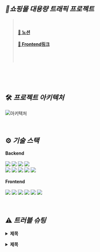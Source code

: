 ## **_🛒쇼핑몰 대용량 트래픽 프로젝트_**
><br/>
>
>**[📎 노션](https://www.notion.so/OrderSearch-11ef1dbc148444b8b55efaa4d9f1775b)**<br/><br/>
>**[📎 Frontend링크](https://github.com/NewsSearch999/Frontend)**<br/><br/>
>
><br/>

<br/>


<br/>


<br/>

## 🛠️ **_프로젝트 아키텍처_**
![아키텍처](https://user-images.githubusercontent.com/98438390/223332277-73421e00-f63f-4786-872b-66239e235a2d.png)


<br/>



## ⚙️ **_기술 스택_**

**Backend**<br /><br />
<img src="https://img.shields.io/badge/Nest.js-E0234E?style=for-the-badge&logo=NestJS&logoColor=white">
<img src="https://img.shields.io/badge/TypeScript-3178C6?style=for-the-badge&logo=TypeScript&logoColor=black">
<img src="https://img.shields.io/badge/Amazon RDS-527FFF?style=for-the-badge&logo=Amazon RDS&logoColor=white">
<img src="https://img.shields.io/badge/MySQL-4479A1?style=for-the-badge&logo=MySQL&logoColor=white">
<br/>
<img src="https://img.shields.io/badge/Amazon ECS-FF9900?style=for-the-badge&logo=Amazon ECS&logoColor=white">
<img src="https://img.shields.io/badge/AWS Fargate-FF9900?style=for-the-badge&logo=AWS Fargate&logoColor=white">
<img src="https://img.shields.io/badge/Docker-2496ED?style=for-the-badge&logo=Docker&logoColor=white">
<img src="https://img.shields.io/badge/GitHub-181717?style=for-the-badge&logo=GitHub&logoColor=white">
<img src="https://img.shields.io/badge/GitHub Actions-2088FF?style=for-the-badge&logo=GitHub Actions&logoColor=white">
<br/><br />
**Frontend**<br /><br />
<img src="https://img.shields.io/badge/React-61DAFB?style=for-the-badge&logo=React&logoColor=white">
<img src="https://img.shields.io/badge/TypeScript-3178C6?style=for-the-badge&logo=TypeScript&logoColor=black">
<img src="https://img.shields.io/badge/styled-components-DB7093?style=for-the-badge&logo=styled-components&logoColor=white">
<img src="https://img.shields.io/badge/JSON Web Tokens-000000?style=for-the-badge&logo=JSON Web Tokens&logoColor=white">
<img src="https://img.shields.io/badge/Axios-5A29E40?style=for-the-badge&logo=Axios&logoColor=white">
<img src="https://img.shields.io/badge/Netlify-00C7B7?style=for-the-badge&logo=Netlify&logoColor=white">





<br/>

## ⚠️ **_트러블 슈팅_**
**<details><summary>제목</summary>**

❗**문제**: 문제<br/>
<br/>
❓**원인**:원인<br/>
<br/>
💡**문제 해결**: 해결
<br/>
</details>

**<details><summary>제목</summary>**

❗**문제**: 문제<br/>
<br/>
❓**원인**: 원인<br/>
<br/>
💡**문제 해결**: <br/>
<br/>

</details>




